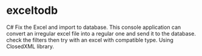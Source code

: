 # exceltodb
C# Fix the Excel and import to database.
This console application can convert an irregular excel file into a regular one and send it to the database.
check the filters then try with an excel with compatible type.
Using ClosedXML library.

